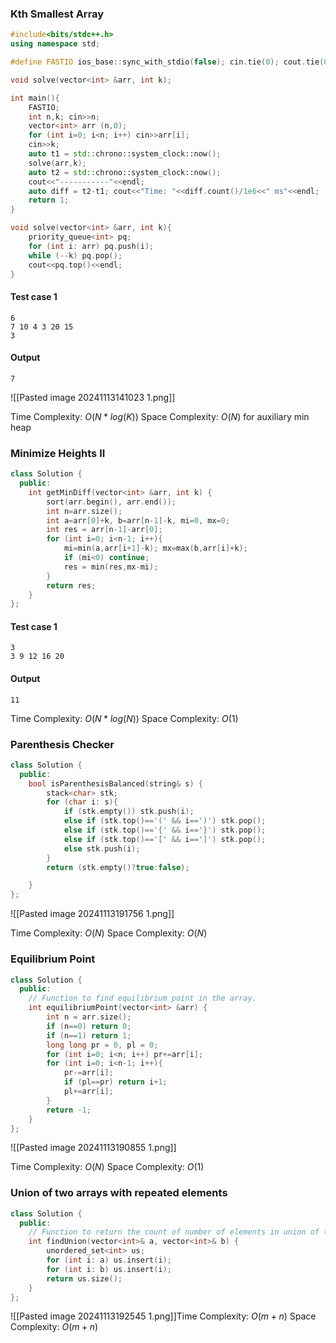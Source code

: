 ### Kth Smallest Array
```cpp
#include<bits/stdc++.h>
using namespace std;

#define FASTIO ios_base::sync_with_stdio(false); cin.tie(0); cout.tie(0)

void solve(vector<int> &arr, int k);

int main(){
    FASTIO;
    int n,k; cin>>n;
    vector<int> arr (n,0); 
    for (int i=0; i<n; i++) cin>>arr[i];
    cin>>k;
    auto t1 = std::chrono::system_clock::now();
    solve(arr,k);
    auto t2 = std::chrono::system_clock::now();
    cout<<"-----------"<<endl;
    auto diff = t2-t1; cout<<"Time: "<<diff.count()/1e6<<" ms"<<endl;
    return 1;
}

void solve(vector<int> &arr, int k){
    priority_queue<int> pq;
    for (int i: arr) pq.push(i);
    while (--k) pq.pop();
    cout<<pq.top()<<endl;
}
```
#### Test case 1
```
6
7 10 4 3 20 15
3
```
#### Output
```
7
```

![[Pasted image 20241113141023 1.png]]

Time Complexity: $O(N*log(K))$
Space Complexity: $O(N)$ for auxiliary min heap

### Minimize Heights II
```cpp
class Solution {
  public:
    int getMinDiff(vector<int> &arr, int k) {
        sort(arr.begin(), arr.end());
        int n=arr.size();
        int a=arr[0]+k, b=arr[n-1]-k, mi=0, mx=0;
        int res = arr[n-1]-arr[0];
        for (int i=0; i<n-1; i++){
            mi=min(a,arr[i+1]-k); mx=max(b,arr[i]+k);
            if (mi<0) continue;
            res = min(res,mx-mi);
        }
        return res;
    }
};
```
#### Test case 1
```
3
3 9 12 16 20
```
#### Output
```
11
```

Time Complexity: $O(N*log(N))$
Space Complexity: $O(1)$

### Parenthesis Checker
```cpp
class Solution {
  public:
    bool isParenthesisBalanced(string& s) {
        stack<char> stk; 
        for (char i: s){ 
            if (stk.empty()) stk.push(i);
            else if (stk.top()=='(' && i==')') stk.pop();
            else if (stk.top()=='{' && i=='}') stk.pop();
            else if (stk.top()=='[' && i==']') stk.pop();
            else stk.push(i);
        }
        return (stk.empty()?true:false);

    }
};
```

![[Pasted image 20241113191756 1.png]]

Time Complexity: $O(N)$
Space Complexity: $O(N)$
### Equilibrium Point
```cpp
class Solution {
  public:
    // Function to find equilibrium point in the array.
    int equilibriumPoint(vector<int> &arr) {
        int n = arr.size();
        if (n==0) return 0;
        if (n==1) return 1;
        long long pr = 0, pl = 0;
        for (int i=0; i<n; i++) pr+=arr[i];
        for (int i=0; i<n-1; i++){
            pr-=arr[i];
            if (pl==pr) return i+1;
            pl+=arr[i]; 
        }
        return -1;
    }
};
```

![[Pasted image 20241113190855 1.png]]

Time Complexity: $O(N)$
Space Complexity: $O(1)$
### Union of two arrays with repeated elements
```cpp
class Solution {
  public:
    // Function to return the count of number of elements in union of two arrays.
    int findUnion(vector<int>& a, vector<int>& b) {
        unordered_set<int> us;
        for (int i: a) us.insert(i);
        for (int i: b) us.insert(i);
        return us.size();
    }
};
```

![[Pasted image 20241113192545 1.png]]Time Complexity: $O(m+n)$
Space Complexity: $O(m+n)$ 